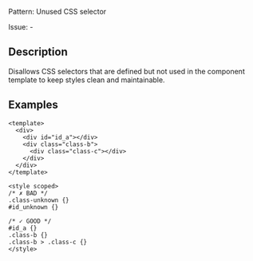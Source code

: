 Pattern: Unused CSS selector

Issue: - 

## Description

Disallows CSS selectors that are defined but not used in the component template to keep styles clean and maintainable.

## Examples

```vue
<template>
  <div>
    <div id="id_a"></div>
    <div class="class-b">
      <div class="class-c"></div>
    </div>
  </div>
</template>

<style scoped>
/* ✗ BAD */
.class-unknown {}
#id_unknown {}

/* ✓ GOOD */
#id_a {}
.class-b {}
.class-b > .class-c {}
</style>
```